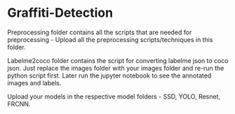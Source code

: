 # Graffiti-Detection

Preprocessing folder contains all the scripts that are needed for preprocessing - Upload all the preprocessing scripts/techniques in this folder.

Labelme2coco folder contains the script for converting labelme json to coco json. Just replace the images folder with your images folder and re-run the python script first. Later run the jupyter notebook to see the annotated images and labels.

Upload your models in the respective model folders - SSD, YOLO, Resnet, FRCNN.
